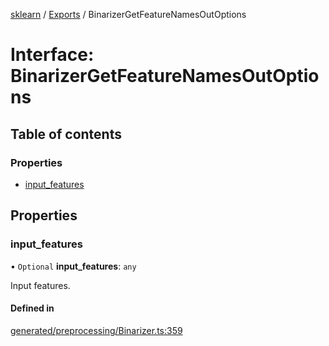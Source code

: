 [sklearn](../readme.md) / [Exports](../modules.md) / BinarizerGetFeatureNamesOutOptions

# Interface: BinarizerGetFeatureNamesOutOptions

## Table of contents

### Properties

- [input\_features](BinarizerGetFeatureNamesOutOptions.md#input_features)

## Properties

### input\_features

• `Optional` **input\_features**: `any`

Input features.

#### Defined in

[generated/preprocessing/Binarizer.ts:359](https://github.com/transitive-bullshit/scikit-learn-ts/blob/367336a/packages/sklearn/src/generated/preprocessing/Binarizer.ts#L359)
